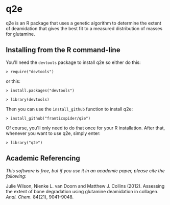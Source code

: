 # q2e

q2e is an R package that uses a genetic algorithm to determine the extent of deamidation that gives the best fit to a measured distribution of masses for glutamine.

## Installing from the R command-line

You'll need the `devtools` package to install q2e so either do this:

 `> require("devtools")`
 
or this:
 
 `> install.packages("devtools")`
 
 `> library(devtools)`
 
Then you can use the `install_github` function to install q2e:
 
 `> install_github("franticspider/q2e")`
 
Of course, you'll only need to do that once for your R installation. After that, whenever you want to use q2e, simply enter: 
 
 `> library("q2e")`





## Academic Referencing

*This software is free, but if you use it in an academic paper, please cite the following:*

Julie Wilson, Nienke L. van Doorn
and Matthew J. Collins (2012). Assessing the extent of bone degradation using glutamine deamidation in collagen.  *Anal. Chem.* 84(21), 9041-9048.

